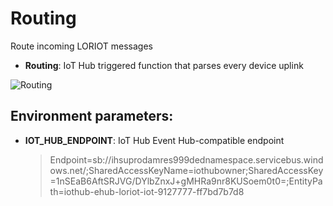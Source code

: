# Routing

Route incoming LORIOT messages
* **Routing**: IoT Hub triggered function that parses every device uplink

![Routing](https://user-images.githubusercontent.com/6308233/117287621-d5b35c00-ae6a-11eb-82e5-bd1a969e0878.jpeg)

## Environment parameters:
* **IOT_HUB_ENDPOINT**: IoT Hub Event Hub-compatible endpoint
  > Endpoint=sb://ihsuprodamres999dednamespace.servicebus.windows.net/;SharedAccessKeyName=iothubowner;SharedAccessKey=1nSEaB6AftSRJVG/DYlbZnxJ+gMHRa9nr8KUSoem0t0=;EntityPath=iothub-ehub-loriot-iot-9127777-ff7bd7b7d8
